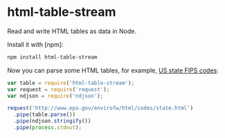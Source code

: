 # html-table-stream
Read and write HTML tables as data in Node.

Install it with [npm]:

```sh
npm install html-table-stream
```

Now you can parse some HTML tables, for example, [US state FIPS
codes](http://www.epa.gov/envirofw/html/codes/state.html):

```js
var table = require('html-table-stream');
var request = require('request');
var ndjson = require('ndjson');

request('http://www.epa.gov/envirofw/html/codes/state.html')
  .pipe(table.parse())
  .pipe(ndjson.stringify())
  .pipe(process.stdout);
```
